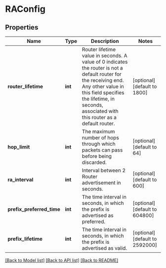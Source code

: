 # RAConfig

## Properties
Name | Type | Description | Notes
------------ | ------------- | ------------- | -------------
**router_lifetime** | **int** | Router lifetime value in seconds. A value of 0 indicates the router is not a default router for the receiving end. Any other value in this field specifies the lifetime, in seconds, associated with this router as a default router.  | [optional] [default to 1800]
**hop_limit** | **int** | The maximum number of hops through which packets can pass before being discarded.  | [optional] [default to 64]
**ra_interval** | **int** | Interval between 2 Router advertisement in seconds.  | [optional] [default to 600]
**prefix_preferred_time** | **int** | The time interval in seconds, in which the prefix is advertised as preferred.  | [optional] [default to 604800]
**prefix_lifetime** | **int** | The time interval in seconds, in which the prefix is advertised as valid.  | [optional] [default to 2592000]

[[Back to Model list]](../README.md#documentation-for-models) [[Back to API list]](../README.md#documentation-for-api-endpoints) [[Back to README]](../README.md)


